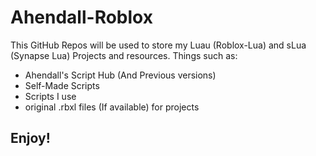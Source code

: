 # Ahendall-Roblox
This GitHub Repos will be used to store my Luau (Roblox-Lua) and sLua (Synapse Lua) Projects and resources. Things such as:
- Ahendall's Script Hub (And Previous versions)
- Self-Made Scripts
- Scripts I use
- original .rbxl files (If available) for projects

## Enjoy!

